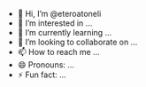 - 👋 Hi, I’m @eteroatoneli
- 👀 I’m interested in ...
- 🌱 I’m currently learning ...
- 💞️ I’m looking to collaborate on ...
- 📫 How to reach me ...
- 😄 Pronouns: ...
- ⚡ Fun fact: ...

<!---
eteroatoneli/eteroatoneli is a ✨ special ✨ repository because its `README.md` (this file) appears on your GitHub profile.
You can click the Preview link to take a look at your changes.
--->
